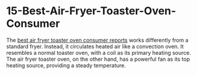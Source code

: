 # 15-Best-Air-Fryer-Toaster-Oven-Consumer
The <a href="https://fungrills.com/best-air-fryer-toaster-oven/">best air fryer toaster oven consumer reports</a> works differently from a standard fryer. Instead, it circulates heated air like a convection oven. It resembles a normal toaster oven, with a coil as its primary heating source. The air fryer toaster oven, on the other hand, has a powerful fan as its top heating source, providing a steady temperature.
